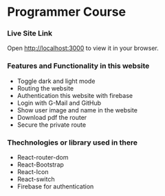# Programmer Course


### Live Site Link

Open [http://localhost:3000](http://localhost:3000) to view it in your browser.


### Features and Functionality in this website

* Toggle dark and light mode
* Routing the website
* Authentication this website with firebase
* Login with G-Mail and GitHub
* Show user image and name in the website
* Download pdf the router
* Secure the private route

### Thechnologies or library used in there
* React-router-dom
* React-Bootstrap
* React-Icon
* React-switch
* Firebase for authentication
